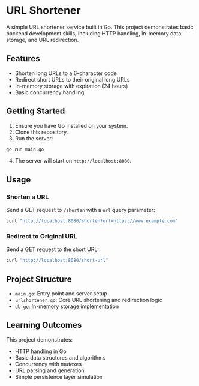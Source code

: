 # URL Shortener

A simple URL shortener service built in Go. This project demonstrates basic backend development skills, including HTTP handling, in-memory data storage, and URL redirection.

## Features

- Shorten long URLs to a 6-character code
- Redirect short URLs to their original long URLs
- In-memory storage with expiration (24 hours)
- Basic concurrency handling

## Getting Started

1. Ensure you have Go installed on your system.
2. Clone this repository.
3. Run the server:

```bash
go run main.go
```
4. The server will start on `http://localhost:8080`.

## Usage

### Shorten a URL

Send a GET request to `/shorten` with a `url` query parameter:

```bash
curl "http://localhost:8080/shorten?url=https://www.example.com"
```

### Redirect to Original URL

Send a GET request to the short URL:

```bash
curl "http://localhost:8080/short-url"
```


## Project Structure

- `main.go`: Entry point and server setup
- `urlshortener.go`: Core URL shortening and redirection logic
- `db.go`: In-memory storage implementation

## Learning Outcomes

This project demonstrates:

- HTTP handling in Go
- Basic data structures and algorithms
- Concurrency with mutexes
- URL parsing and generation
- Simple persistence layer simulation
